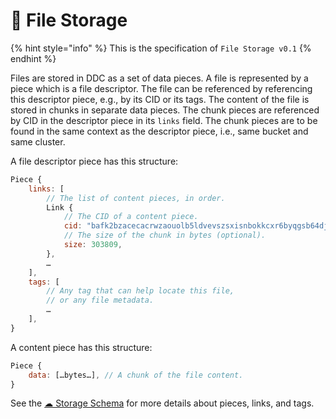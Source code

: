# 📂 File Storage

{% hint style="info" %} This is the specification of `File Storage v0.1`
{% endhint %}

Files are stored in DDC as a set of data pieces. A file is represented by a piece which is a file descriptor. The file can be referenced by referencing this descriptor piece, e.g., by its CID or its tags. The content of the file is stored in chunks in separate data pieces. The chunk pieces are referenced by CID in the descriptor piece in its `links` field. The chunk pieces are to be found in the same context as the descriptor piece, i.e., same bucket and same cluster.

A file descriptor piece has this structure:

```js
Piece {
    links: [
        // The list of content pieces, in order.
        Link {
            // The CID of a content piece.
            cid: "bafk2bzacecacrwzaouolb5ldvevszsxisnbokkcxr6byqgsb64djse4uyzvnu",
            // The size of the chunk in bytes (optional).
            size: 303809,
        },
        …
    ],
    tags: [
        // Any tag that can help locate this file,
        // or any file metadata.
        …
    ],
}
```

A content piece has this structure:

```js
Piece {
    data: […bytes…], // A chunk of the file content.
}
```

See the [☁ Storage Schema](storage-schema.md) for more details about pieces, links, and tags.
